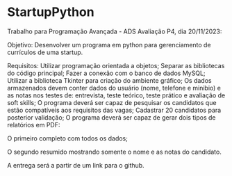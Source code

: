 # StartupPython

Trabalho para Programação Avançada - ADS
Avaliação P4, dia 20/11/2023:
 
Objetivo:
Desenvolver um programa em python para gerenciamento de currículos de uma startup.
 
Requisitos:
Utilizar programação orientada a objetos;
Separar as bibliotecas do código principal;
Fazer a conexão com o banco de dados MySQL;
Utilizar a biblioteca Tkinter para criação do ambiente gráfico;
Os dados armazenados devem conter dados do usuário (nome, telefone e minibio) e as notas nos testes de: entrevista, teste teórico, teste prático e avaliação de soft skills;
O programa deverá ser capaz de pesquisar os candidatos que estão compatíveis aos requisitos das vagas;
Cadastrar 20 candidatos para posterior validação;
O programa deverá ser capaz de gerar dois tipos de relatórios em PDF:

O primeiro completo com todos os dados;
	
O segundo resumido mostrando somente o nome e as notas do candidato.

A entrega será a partir de um link para o github.
